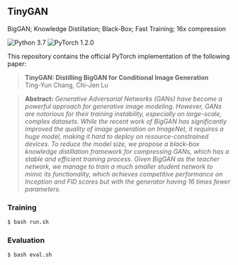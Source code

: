 ## TinyGAN
BigGAN; Knowledge Distillation; Black-Box; Fast Training; 16x compression

![Python 3.7](https://img.shields.io/badge/python-3.7-green.svg?style=plastic)
![PyTorch 1.2.0](https://img.shields.io/badge/pytorch-1.2.0-green.svg?style=plastic)

This repository contains the official PyTorch implementation of the following paper:

> **TinyGAN: Distilling BigGAN for Conditional Image Generation**<br>
> Ting-Yun Chang, Chi-Jen Lu<br>

>
> **Abstract:** *Generative Adversarial Networks (GANs) have become a powerful approach for generative image modeling. However, GANs are notorious for their training instability, especially on large-scale, complex datasets. While the recent work of BigGAN has significantly improved the quality of image generation on ImageNet, it requires a huge model, making it hard to deploy on resource-constrained devices. To reduce the model size, we propose a black-box knowledge distillation framework for compressing GANs, which has a stable and efficient training process. Given BigGAN as the teacher network, we manage to train a much smaller student network to mimic its functionality, which achieves competitive performance on Inception and FID scores but with the generator having 16 times fewer parameters.*

### Training
```bash
$ bash run.sh
```

### Evaluation
```bash
$ bash eval.sh
```

